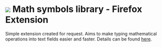 # <img src="https://addons.mozilla.org/user-media/addon_icons/2785/2785835-32.png?modified=69251a5f"> Math symbols library - Firefox Extension
Simple extension created for request. Aims to make typing mathematical operations into text fields easier and faster.
Details can be found <a href="https://addons.mozilla.org/en-US/firefox/addon/math-symbols-library/">here</a>.
